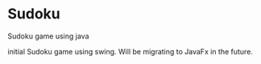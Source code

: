 # Sudoku
Sudoku game using java

initial Sudoku game using swing.  Will be migrating to JavaFx in the future.
